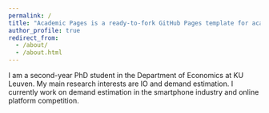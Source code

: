 ```yaml
---
permalink: /
title: "Academic Pages is a ready-to-fork GitHub Pages template for academic personal websites"
author_profile: true
redirect_from: 
  - /about/
  - /about.html
---
```


I am a second-year PhD student in the Department of Economics at KU Leuven. My main research interests are IO and demand estimation. I currently work on demand estimation in the smartphone industry and online platform competition.



